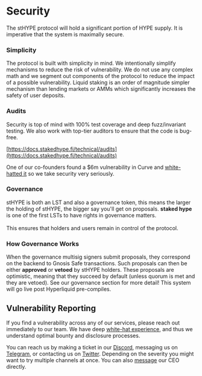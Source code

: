 # Security

The stHYPE protocol will hold a significant portion of HYPE supply. It is imperative that the system is maximally secure.

### **Simplicity**

The protocol is built with simplicity in mind. We intentionally simplify mechanisms to reduce the risk of vulnerability. We do not use any complex math and we segment out components of the protocol to reduce the impact of a possible vulnerability. Liquid staking is an order of magnitude simpler mechanism than lending markets or AMMs which significantly increases the safety of user deposits.

### Audits <a href="#governance-overview" id="governance-overview"></a>

Security is top of mind with 100% test coverage and deep fuzz/invariant testing. We also work with top-tier auditors to ensure that the code is bug-free.

[https://docs.stakedhype.fi/technical/audits](https://docs.stakedhype.fi/technical/audits)

One of our co-founders found a $6m vulnerability in Curve and [white-hatted it](https://addison.is/posts/curve-whitehat) so we take security very seriously.&#x20;

### Governance <a href="#governance-overview" id="governance-overview"></a>

stHYPE is both an LST and also a governance token, this means the larger the holding of stHYPE, the bigger say you'll get on proposals. **staked hype** is one of the first LSTs to have rights in governance matters.\
\
This ensures that holders and users remain in control of the protocol.

### How Governance Works <a href="#governance-overview" id="governance-overview"></a>

When the governance multisig signers submit proposals, they correspond on the backend to Gnosis Safe transactions. Such proposals can then be either **approved** or **vetoed** by stHYPE holders. These proposals are optimistic, meaning that they succeed by default (unless quorum is met and they are vetoed). See our governance section for more detail! This system will go live post Hyperliquid pre-compiles.

## Vulnerability Reporting

If you find a vulnerability across any of our services, please reach out immediately to our team. We have deep [white-hat experience](https://addison.is/posts/curve-whitehat), and thus we understand optimal bounty and disclosure processes.

You can reach us by making a ticket in our [Discord](https://discord.gg/thunderhead), messaging us on [Telegram](https://t.me/thundercove), or contacting us on [Twitter](https://twitter.com/thunderheadwrld). Depending on the severity you might want to try multiple channels at once. You can also [message](https://t.me/addisonthunderhead) our CEO directly.

